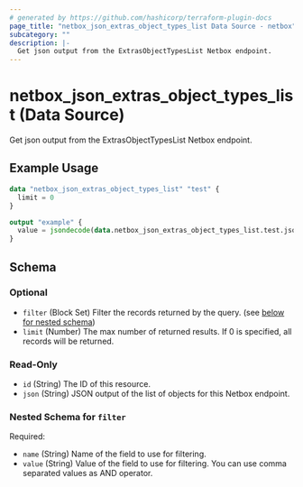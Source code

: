 ```yaml
---
# generated by https://github.com/hashicorp/terraform-plugin-docs
page_title: "netbox_json_extras_object_types_list Data Source - netbox"
subcategory: ""
description: |-
  Get json output from the ExtrasObjectTypesList Netbox endpoint.
---
```


# netbox_json_extras_object_types_list (Data Source)

Get json output from the ExtrasObjectTypesList Netbox endpoint.

## Example Usage

```terraform
data "netbox_json_extras_object_types_list" "test" {
  limit = 0
}

output "example" {
  value = jsondecode(data.netbox_json_extras_object_types_list.test.json)
}
```

<!-- schema generated by tfplugindocs -->
## Schema

### Optional

- `filter` (Block Set) Filter the records returned by the query. (see [below for nested schema](#nestedblock--filter))
- `limit` (Number) The max number of returned results. If 0 is specified, all records will be returned.

### Read-Only

- `id` (String) The ID of this resource.
- `json` (String) JSON output of the list of objects for this Netbox endpoint.

<a id="nestedblock--filter"></a>
### Nested Schema for `filter`

Required:

- `name` (String) Name of the field to use for filtering.
- `value` (String) Value of the field to use for filtering. You can use comma separated values as AND operator.
